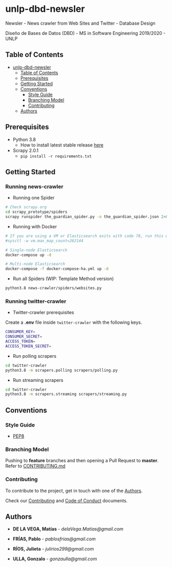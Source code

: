 # unlp-dbd-newsler

Newsler - News crawler from Web Sites and Twitter - Database Design

Diseño de Bases de Datos (DBD) - MS in Software Engineering 2019/2020 - UNLP

## Table of Contents

- [unlp-dbd-newsler](#unlp-dbd-newsler)
  - [Table of Contents](#table-of-contents)
  - [Prerequisites](#prerequisites)
  - [Getting Started](#getting-started)
  - [Conventions](#conventions)
    - [Style Guide](#style-guide)
    - [Branching Model](#branching-model)
    - [Contributing](#contributing)
  - [Authors](#authors)

## Prerequisites

- Python 3.8
  - How to install latest stable release [here](https://tecadmin.net/install-python-3-8-ubuntu/)
- Scrapy 2.0.1
  - `pip install -r requirements.txt`

## Getting Started

### Running news-crawler

- Running one Spider

```bash
# Check scrapy.org
cd scrapy_prototype/spiders
scrapy runspider the_guardian_spider.py -o the_guardian_spider.json 2>&1 | tee -a the_guardian_spider.log
```

- Running with Docker

```bash
# If you are using a VM or Elasticsearch exits with code 78, run this with root:
#sysctl -w vm.max_map_count=262144

# Single-node Elasticsearch
docker-compose up -d

# Multi-node Elasticsearch
docker-compose -f docker-compose-ha.yml up -d
```

- Run all Spiders (WIP: Template Method version)

```bash
python3.8 news-crawler/spiders/websites.py
```

### Running twitter-crawler

- Twitter-crawler prerequisites

Create a **.env** file inside `twitter-crawler` with the following keys.

```bash
CONSUMER_KEY=
CONSUMER_SECRET=
ACCESS_TOKEN=
ACCESS_TOKEN_SECRET=
```

- Run polling scrapers

```bash
cd twitter-crawler
python3.8 -m scrapers.polling scrapers/polling.py
```

- Run streaming scrapers

```bash
cd twitter-crawler
python3.8 -m scrapers.streaming scrapers/streaming.py
```

## Conventions

### Style Guide

- [PEP8](https://www.python.org/dev/peps/pep-0008/)

### Branching Model

Pushing to **feature** branches and then opening a Pull Request to **master**. Refer to [CONTRIBUTING.md](https://github.com/GonzaloUlla/unlp-dbd-newsler/blob/master/CONTRIBUTING.md)

### Contributing

To contribute to the project, get in touch with one of the [Authors](#Authors).

Check our [Contributing](https://github.com/GonzaloUlla/unlp-dbd-newsler/blob/master/CONTRIBUTING.md) and [Code of Conduct](https://github.com/GonzaloUlla/unlp-dbd-newsler/blob/master/CODE_OF_CONDUCT.md) documents.

## Authors

- **DE LA VEGA, Matías** - _delaVega.Matias@gmail.com_

- **FRÍAS, Pablo** - _pablosfrias@gmail.com_

- **RÍOS, Julieta** - _julirios299@gmail.com_

- **ULLA, Gonzalo** - _gonzaulla@gmail.com_
